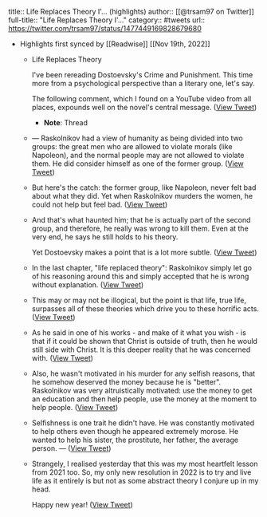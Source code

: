 title:: Life Replaces Theory I'... (highlights)
author:: [[@trsam97 on Twitter]]
full-title:: "Life Replaces Theory I'..."
category:: #tweets
url:: https://twitter.com/trsam97/status/1477449169828679680

- Highlights first synced by [[Readwise]] [[Nov 19th, 2022]]
	- Life Replaces Theory
	  
	  I've been rereading Dostoevsky's Crime and Punishment. This time more from a psychological perspective than a literary one, let's say.
	  
	  The following comment, which I found on a YouTube video from all places, expounds well on the novel's central message. ([View Tweet](https://twitter.com/trsam97/status/1477449169828679680))
		- **Note**: Thread
	- —
	  Raskolnikov had a view of humanity as being divided into two groups: the great men who are allowed to violate morals (like Napoleon), and the normal people may are not allowed to violate them. He did consider himself as one of the former group. ([View Tweet](https://twitter.com/trsam97/status/1477449171758059523))
	- But here's the catch: the former group, like Napoleon, never felt bad about what they did. Yet when Raskolnikov murders the women, he could not help but feel bad. ([View Tweet](https://twitter.com/trsam97/status/1477449173691551744))
	- And that's what haunted him; that he is actually part of the second group, and therefore, he really was wrong to kill them. Even at the very end, he says he still holds to his theory.
	  
	  Yet Dostoevsky makes a point that is a lot more subtle. ([View Tweet](https://twitter.com/trsam97/status/1477449175449026561))
	- In the last chapter, "life replaced theory": Raskolnikov simply let go of his reasoning around this and simply accepted that he is wrong without explanation. ([View Tweet](https://twitter.com/trsam97/status/1477449177244180481))
	- This may or may not be illogical, but the point is that life, true life, surpasses all of these theories which drive you to these horrific acts. ([View Tweet](https://twitter.com/trsam97/status/1477449179135823873))
	- As he said in one of his works - and make of it what you wish - is that if it could be shown that Christ is outside of truth, then he would still side with Christ. It is this deeper reality that he was concerned with. ([View Tweet](https://twitter.com/trsam97/status/1477449180977139713))
	- Also, he wasn't motivated in his murder for any selfish reasons, that he somehow deserved the money because he is "better". Raskolnikov was very altruistically motivated: use the money to get an education and then help people, use the money at the moment to help people. ([View Tweet](https://twitter.com/trsam97/status/1477449182831005697))
	- Selfishness is one trait he didn't have. He was constantly motivated to help others even though he appeared extremely morose. He wanted to help his sister, the prostitute, her father, the average person.
	  — ([View Tweet](https://twitter.com/trsam97/status/1477449184919711745))
	- Strangely, I realised yesterday that this was my most heartfelt lesson from 2021 too. So, my only new resolution in 2022 is to try and live life as it entirely is but not as some abstract theory I conjure up in my head.
	  
	  Happy new year! ([View Tweet](https://twitter.com/trsam97/status/1477449186823921664))